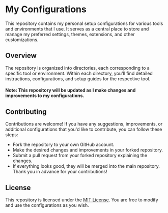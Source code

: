 # My Configurations

This repository contains my personal setup configurations for various tools and environments that I use. It serves as a central place to store and manage my preferred settings, themes, extensions, and other customizations.

## Overview

The repository is organized into directories, each corresponding to a specific tool or environment. Within each directory, you'll find detailed instructions, configurations, and setup guides for the respective tool.

#### Note: This repository will be updated as I make changes and improvements to my configurations.

## Contributing

Contributions are welcome! If you have any suggestions, improvements, or additional configurations that you'd like to contribute, you can follow these steps:

- Fork the repository to your own GitHub account.
- Make the desired changes and improvements in your forked repository.
- Submit a pull request from your forked repository explaining the changes.
- If everything looks good, they will be merged into the main repository.
  Thank you in advance for your contributions!

## License

This repository is licensed under the [MIT License](./LICENSE). You are free to modify and use the configurations as you wish.
